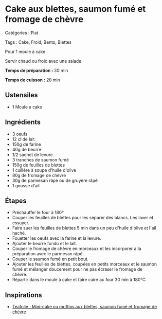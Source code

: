 # Cake aux blettes, saumon fumé et fromage de chèvre

Catégories : Plat

Tags : Cake, Froid, Bento, Blettes

Pour 1 moule à cake

Servir chaud ou froid avec une salade

**Temps de préparation :** 30 min

**Temps de cuisson :** 20 min

## Ustensiles

* 1 Moule a cake

## Ingrédients

* 3 oeufs
* 12 cl de lait
* 150g de farine
* 40g de beurre
* 1/2 sachet de levure
* 3 tranches de saumon fumé
* 150g de feuilles de blettes
* 1 cuillère à soupe d'huile d'olive
* 80g de fromage de chèvre
* 30g de parmesan râpé ou de gruyère râpé
* 1 gousse d'ail

## Étapes

* Préchauffer le four à 180°
* Couper les feuilles de blettes pour les séparer des blancs. Les laver et essuyer.
* Faire suer les feuilles de blettes 5 min dans un peu d'huile d'olive et l'ail haché.
* Fouetter les oeufs avec la farine et la levure.
* Ajouter le beurre fondu et le lait.
* Couper le fromage de chèvre en morceaux et les incorporer à la préparation avec le parmesan râpé.
* Couper le saumon fumé en petit bout.
* Ajouter les feuilles de blettes, coupées en petits morceaux et le saumon fumé et mélanger doucement pour ne pas écraser le fromage de chèvre.
* Répartir dans le moule à cake et faire cuire au four 30 min à 180°C.

## Inspirations

* [Teafolie : Mini-cake ou muffins aux blettes, saumon fumé et fromage de chèvre](http://www.teafolie.fr/archives/2014/09/10/30559475.html)
